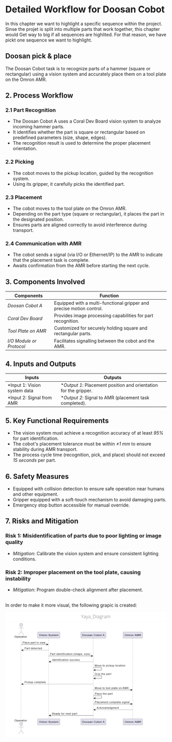 # Detailed Workflow for Doosan Cobot
In this chapter we want to highlight a specific sequence within the project. Sinse the projet is split into multiple parts that work together, this chapter would Get way to big if all sequences are highlited. For that reason, we have pickt one sequence we want to highlight. 

## Doosan pick & place

The Doosan Cobot task is to recognize parts of a hammer (square or rectangular) using a vision system and accurately place them on a tool plate on the Omron AMR.

## 2. Process Workflow
### 2.1 Part Recognition
- The Doosan Cobot A uses a Coral Dev Board vision system to analyze incoming hammer parts.
- It identifies whether the part is square or rectangular based on predefined parameters (size, shape, edges).
- The recognition result is used to determine the proper placement orientation.

### 2.2 Picking
- The cobot moves to the pickup location, guided by the recognition system.
- Using its gripper, it carefully picks the identified part.

### 2.3 Placement
- The cobot moves to the tool plate on the Omron AMR.
- Depending on the part type (square or rectangular), it places the part in the designated position.
- Ensures parts are aligned correctly to avoid interference during transport.

### 2.4 Communication with AMR
- The cobot sends a signal (via I/O or Ethernet/IP) to the AMR to indicate that the placement task is complete.
- Awaits confirmation from the AMR before starting the next cycle.

## 3. Components Involved

| Components                   | Function                                                            |
|------------------------------|--------------------------------------------------------------------|
| *Doosan Cobot A*          | Equipped with a multi-functional gripper and precise motion control. |
| *Coral Dev Board*         | Provides image processing capabilities for part recognition.         |
| *Tool Plate on AMR*       | Customized for securely holding square and rectangular parts.        |
| *I/O Module or Protocol*  | Facilitates signalling between the cobot and the AMR.               |

## 4. Inputs and Outputs

| Inputs                                  | Outputs                                   |
|----------------------------------------|------------------------------------------|
| *Input 1: Vision system data        | **Output 1*: Placement position and orientation for the gripper. |
| *Input 2: Signal from AMR           | **Output 2*: Signal to AMR (placement task completed).           |

## 5. Key Functional Requirements

- The vision system must achieve a recognition accuracy of at least *95%* for part identification.
- The cobot's placement tolerance must be within *±1 mm* to ensure stability during AMR transport.
- The process cycle time (recognition, pick, and place) should not exceed *15 seconds* per part.

## 6. Safety Measures

- Equipped with collision detection to ensure safe operation near humans and other equipment.
- Gripper equipped with a soft-touch mechanism to avoid damaging parts.
- Emergency stop button accessible for manual override.

## 7. Risks and Mitigation

### Risk 1: Misidentification of parts due to poor lighting or image quality
- *Mitigation*: Calibrate the vision system and ensure consistent lighting conditions.

### Risk 2: Improper placement on the tool plate, causing instability
- *Mitigation*: Program double-check alignment after placement.

<br>
In order to make it more visual, the following grapic is created:<br>

![alt text](image.png)
